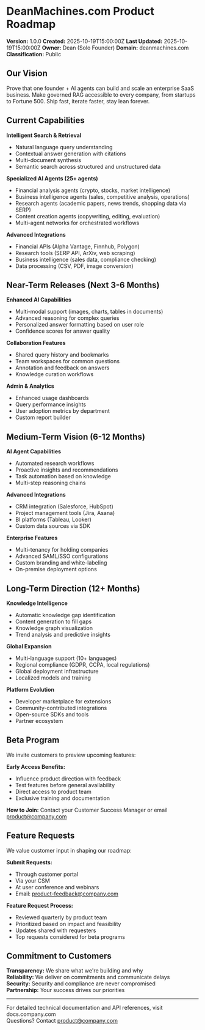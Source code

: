 # DeanMachines.com Product Roadmap

**Version:** 1.0.0
**Created:** 2025-10-19T15:00:00Z
**Last Updated:** 2025-10-19T15:00:00Z
**Owner:** Dean (Solo Founder)
**Domain:** deanmachines.com
**Classification:** Public

## Our Vision

Prove that one founder + AI agents can build and scale an enterprise SaaS business. Make governed RAG accessible to every company, from startups to Fortune 500. Ship fast, iterate faster, stay lean forever.

## Current Capabilities

**Intelligent Search & Retrieval**

- Natural language query understanding
- Contextual answer generation with citations
- Multi-document synthesis
- Semantic search across structured and unstructured data

**Specialized AI Agents (25+ agents)**

- Financial analysis agents (crypto, stocks, market intelligence)
- Business intelligence agents (sales, competitive analysis, operations)
- Research agents (academic papers, news trends, shopping data via SERP)
- Content creation agents (copywriting, editing, evaluation)
- Multi-agent networks for orchestrated workflows

**Advanced Integrations**

- Financial APIs (Alpha Vantage, Finnhub, Polygon)
- Research tools (SERP API, ArXiv, web scraping)
- Business intelligence (sales data, compliance checking)
- Data processing (CSV, PDF, image conversion)

## Near-Term Releases (Next 3-6 Months)

**Enhanced AI Capabilities**

- Multi-modal support (images, charts, tables in documents)
- Advanced reasoning for complex queries
- Personalized answer formatting based on user role
- Confidence scores for answer quality

**Collaboration Features**

- Shared query history and bookmarks
- Team workspaces for common questions
- Annotation and feedback on answers
- Knowledge curation workflows

**Admin & Analytics**

- Enhanced usage dashboards
- Query performance insights
- User adoption metrics by department
- Custom report builder

## Medium-Term Vision (6-12 Months)

**AI Agent Capabilities**

- Automated research workflows
- Proactive insights and recommendations
- Task automation based on knowledge
- Multi-step reasoning chains

**Advanced Integrations**

- CRM integration (Salesforce, HubSpot)
- Project management tools (Jira, Asana)
- BI platforms (Tableau, Looker)
- Custom data sources via SDK

**Enterprise Features**

- Multi-tenancy for holding companies
- Advanced SAML/SSO configurations
- Custom branding and white-labeling
- On-premise deployment options

## Long-Term Direction (12+ Months)

**Knowledge Intelligence**

- Automatic knowledge gap identification
- Content generation to fill gaps
- Knowledge graph visualization
- Trend analysis and predictive insights

**Global Expansion**

- Multi-language support (10+ languages)
- Regional compliance (GDPR, CCPA, local regulations)
- Global deployment infrastructure
- Localized models and training

**Platform Evolution**

- Developer marketplace for extensions
- Community-contributed integrations
- Open-source SDKs and tools
- Partner ecosystem

## Beta Program

We invite customers to preview upcoming features:

**Early Access Benefits:**

- Influence product direction with feedback
- Test features before general availability
- Direct access to product team
- Exclusive training and documentation

**How to Join:** Contact your Customer Success Manager or email product@company.com

## Feature Requests

We value customer input in shaping our roadmap:

**Submit Requests:**

- Through customer portal
- Via your CSM
- At user conference and webinars
- Email: product-feedback@company.com

**Feature Request Process:**

- Reviewed quarterly by product team
- Prioritized based on impact and feasibility
- Updates shared with requesters
- Top requests considered for beta programs

## Commitment to Customers

**Transparency:** We share what we're building and why  
**Reliability:** We deliver on commitments and communicate delays  
**Security:** Security and compliance are never compromised  
**Partnership:** Your success drives our priorities

---

For detailed technical documentation and API references, visit docs.company.com  
Questions? Contact product@company.com
